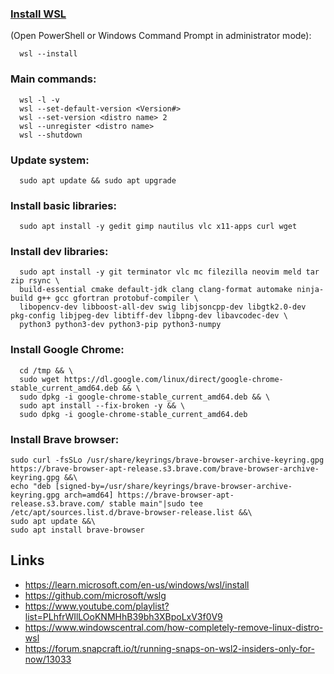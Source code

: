 ### [Install WSL](https://learn.microsoft.com/en-us/windows/wsl/install)
(Open PowerShell or Windows Command Prompt in administrator mode):
```
  wsl --install
```

### Main commands:
```
  wsl -l -v
  wsl --set-default-version <Version#>
  wsl --set-version <distro name> 2
  wsl --unregister <distro name>  
  wsl --shutdown
```
  
### Update system:
```
  sudo apt update && sudo apt upgrade
```
  
### Install basic libraries:
```
  sudo apt install -y gedit gimp nautilus vlc x11-apps curl wget 
```
  
### Install dev libraries:
```
  sudo apt install -y git terminator vlc mc filezilla neovim meld tar zip rsync \
  build-essential cmake default-jdk clang clang-format automake ninja-build g++ gcc gfortran protobuf-compiler \
  libopencv-dev libboost-all-dev swig libjsoncpp-dev libgtk2.0-dev pkg-config libjpeg-dev libtiff-dev libpng-dev libavcodec-dev \
  python3 python3-dev python3-pip python3-numpy
```

### Install Google Chrome:
```
  cd /tmp && \
  sudo wget https://dl.google.com/linux/direct/google-chrome-stable_current_amd64.deb && \
  sudo dpkg -i google-chrome-stable_current_amd64.deb && \
  sudo apt install --fix-broken -y && \
  sudo dpkg -i google-chrome-stable_current_amd64.deb
```
  
### Install Brave browser:
```
sudo curl -fsSLo /usr/share/keyrings/brave-browser-archive-keyring.gpg https://brave-browser-apt-release.s3.brave.com/brave-browser-archive-keyring.gpg &&\
echo "deb [signed-by=/usr/share/keyrings/brave-browser-archive-keyring.gpg arch=amd64] https://brave-browser-apt-release.s3.brave.com/ stable main"|sudo tee /etc/apt/sources.list.d/brave-browser-release.list &&\
sudo apt update &&\
sudo apt install brave-browser
```

## Links
* https://learn.microsoft.com/en-us/windows/wsl/install
* https://github.com/microsoft/wslg
* https://www.youtube.com/playlist?list=PLhfrWIlLOoKNMHhB39bh3XBpoLxV3f0V9
* https://www.windowscentral.com/how-completely-remove-linux-distro-wsl
* https://forum.snapcraft.io/t/running-snaps-on-wsl2-insiders-only-for-now/13033
